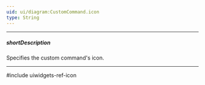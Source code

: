 ```yaml
---
uid: ui/diagram:CustomCommand.icon
type: String
---
```

---
##### shortDescription
Specifies the custom command's icon.

---
#include uiwidgets-ref-icon
